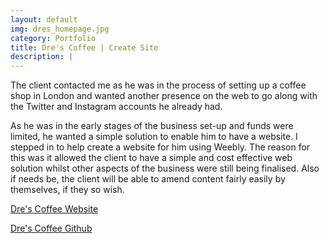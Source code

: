 ```yaml
---
layout: default
img: dres_homepage.jpg
category: Portfolio
title: Dre's Coffee | Create Site
description: |
---
```

The client contacted me as he was in the process of setting up a coffee shop in London and wanted another presence on the web to go along with the Twitter and Instagram accounts he already had.

As he was in the early stages of the business set-up and funds were limited, he wanted a simple solution to enable him to have a website.  I stepped in to help create a website for him using Weebly.  The reason for this was it allowed the client to have a simple and cost effective web solution whilst other aspects of the business were still being finalised.  Also if needs be, the client will be able to amend content fairly easily by themselves, if they so wish.

[Dre's Coffee Website](http://drescoffee.weebly.com/)

[Dre's Coffee Github](https://github.com/ma3east/drescoffee)


